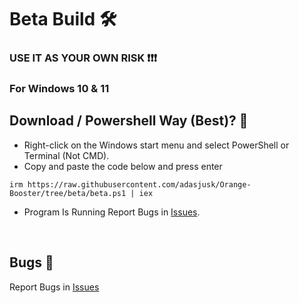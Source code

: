 # Beta Build 🛠

### USE IT AS YOUR OWN RISK ❗❗❗
### For Windows 10 & 11

## Download / Powershell Way (Best)? 🔭
-   Right-click on the Windows start menu and select PowerShell or Terminal (Not CMD).
-   Copy and paste the code below and press enter  
```
irm https://raw.githubusercontent.com/adasjusk/Orange-Booster/tree/beta/beta.ps1 | iex
``` 
-   Program Is Running Report Bugs in [Issues](https://github.com/adasjusk/Orange-Booster/issues). 
</br>

## Bugs 🐛
Report Bugs in [Issues](https://github.com/adasjusk/Orange-Booster/issues)
